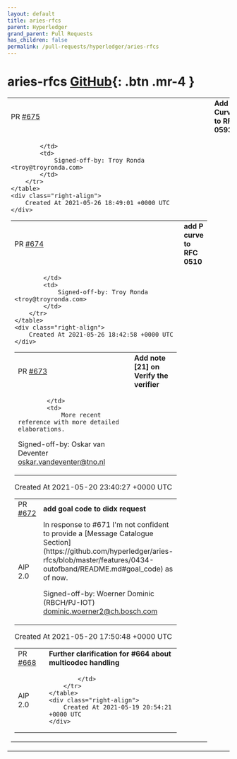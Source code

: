 ```yaml
---
layout: default
title: aries-rfcs
parent: Hyperledger
grand_parent: Pull Requests
has_children: false
permalink: /pull-requests/hyperledger/aries-rfcs
---
```


# aries-rfcs <span class="fs-3 right-align">[GitHub](https://github.com/hyperledger/aries-rfcs){: .btn .mr-4 }</span>


<div>
    <table>
        <tr>
            <td>
                PR <a href="https://github.com/hyperledger/aries-rfcs/pull/675" class=".btn">#675</a>
            </td>
            <td>
                <b>
                    Add P Curves to RFC 0593
                </b>
            </td>
        </tr>
        <tr>
            <td>
                
            </td>
            <td>
                Signed-off-by: Troy Ronda <troy@troyronda.com>
            </td>
        </tr>
    </table>
    <div class="right-align">
        Created At 2021-05-26 18:49:01 +0000 UTC
    </div>
</div>

<div>
    <table>
        <tr>
            <td>
                PR <a href="https://github.com/hyperledger/aries-rfcs/pull/674" class=".btn">#674</a>
            </td>
            <td>
                <b>
                    add P curve to RFC 0510
                </b>
            </td>
        </tr>
        <tr>
            <td>
                
            </td>
            <td>
                Signed-off-by: Troy Ronda <troy@troyronda.com>
            </td>
        </tr>
    </table>
    <div class="right-align">
        Created At 2021-05-26 18:42:58 +0000 UTC
    </div>
</div>

<div>
    <table>
        <tr>
            <td>
                PR <a href="https://github.com/hyperledger/aries-rfcs/pull/673" class=".btn">#673</a>
            </td>
            <td>
                <b>
                    Add note [21] on Verify the verifier
                </b>
            </td>
        </tr>
        <tr>
            <td>
                
            </td>
            <td>
                More recent reference with more detailed elaborations.

Signed-off-by: Oskar van Deventer <oskar.vandeventer@tno.nl>
            </td>
        </tr>
    </table>
    <div class="right-align">
        Created At 2021-05-20 23:40:27 +0000 UTC
    </div>
</div>

<div>
    <table>
        <tr>
            <td>
                PR <a href="https://github.com/hyperledger/aries-rfcs/pull/672" class=".btn">#672</a>
            </td>
            <td>
                <b>
                    add goal code to didx request
                </b>
            </td>
        </tr>
        <tr>
            <td>
                <span class="chip">AIP 2.0</span>
            </td>
            <td>
                In response to #671 
I'm not confident to provide a [Message Catalogue Section](https://github.com/hyperledger/aries-rfcs/blob/master/features/0434-outofband/README.md#goal_code) as of now.

Signed-off-by: Woerner Dominic (RBCH/PJ-IOT) <dominic.woerner2@ch.bosch.com>
            </td>
        </tr>
    </table>
    <div class="right-align">
        Created At 2021-05-20 17:50:48 +0000 UTC
    </div>
</div>

<div>
    <table>
        <tr>
            <td>
                PR <a href="https://github.com/hyperledger/aries-rfcs/pull/668" class=".btn">#668</a>
            </td>
            <td>
                <b>
                    Further clarification for #664 about multicodec handling
                </b>
            </td>
        </tr>
        <tr>
            <td>
                <span class="chip">AIP 2.0</span>
            </td>
            <td>
                
            </td>
        </tr>
    </table>
    <div class="right-align">
        Created At 2021-05-19 20:54:21 +0000 UTC
    </div>
</div>

